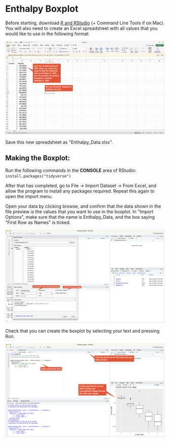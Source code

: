 # Enthalpy Boxplot

Before starting, download [R and RStudio](https://posit.co/download/rstudio-desktop/) (+ Command Line Tools if on Mac). You will also need to create an Excel spreadsheet with all values that you would like to use in the following format:

![excel](https://github.com/isobelmcrae/isobelmcrae/blob/main/boxplots/excel.png)

Save this new spreadsheet as "Enthalpy_Data.xlsx".

## Making the Boxplot:
Run the following commands in the **CONSOLE** area of RStudio:
``install.packages("tidyverse")``


After that has completed, go to File -> Import Dataset -> From Excel, and allow the program to install any packages required. Repeat this again to open the import menu.

Open your data by clicking browse, and confirm that the data shown in the file preview is the values that you want to use in the boxplot. In "Import Options", make sure that the name is Enthalpy_Data, and the box saying "First Row as Names" is ticked.

![import](https://github.com/isobelmcrae/isobelmcrae/blob/main/boxplots/import_excel.png)

Check that you can create the boxplot by selecting your text and pressing Run.

![run](https://github.com/isobelmcrae/isobelmcrae/blob/main/boxplots/run_code.png)

